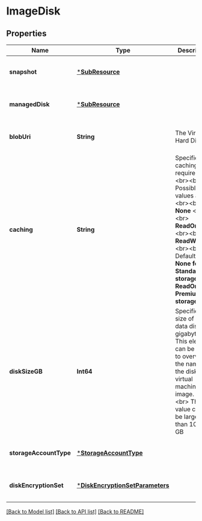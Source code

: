 # ImageDisk


## Properties
Name | Type | Description | Notes
------------ | ------------- | ------------- | -------------
**snapshot** | [***SubResource**](SubResource.md) |  | [optional] [default to nothing]
**managedDisk** | [***SubResource**](SubResource.md) |  | [optional] [default to nothing]
**blobUri** | **String** | The Virtual Hard Disk. | [optional] [default to nothing]
**caching** | **String** | Specifies the caching requirements. &lt;br&gt;&lt;br&gt; Possible values are: &lt;br&gt;&lt;br&gt; **None** &lt;br&gt;&lt;br&gt; **ReadOnly** &lt;br&gt;&lt;br&gt; **ReadWrite** &lt;br&gt;&lt;br&gt; Default: **None for Standard storage. ReadOnly for Premium storage** | [optional] [default to nothing]
**diskSizeGB** | **Int64** | Specifies the size of empty data disks in gigabytes. This element can be used to overwrite the name of the disk in a virtual machine image. &lt;br&gt;&lt;br&gt; This value cannot be larger than 1023 GB | [optional] [default to nothing]
**storageAccountType** | [***StorageAccountType**](StorageAccountType.md) |  | [optional] [default to nothing]
**diskEncryptionSet** | [***DiskEncryptionSetParameters**](DiskEncryptionSetParameters.md) |  | [optional] [default to nothing]


[[Back to Model list]](../README.md#models) [[Back to API list]](../README.md#api-endpoints) [[Back to README]](../README.md)


